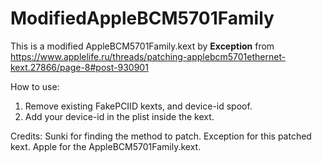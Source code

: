 # ModifiedAppleBCM5701Family

This is a modified AppleBCM5701Family.kext by **Exception** from https://www.applelife.ru/threads/patching-applebcm5701ethernet-kext.27866/page-8#post-930901

How to use:
1. Remove existing FakePCIID kexts, and device-id spoof.
2. Add your device-id in the plist inside the kext.



Credits: 
Sunki for finding the method to patch.
Exception for this patched kext.
Apple for the AppleBCM5701Family.kext.
